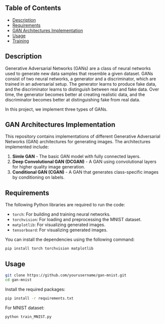 
## Table of Contents

- [Description](#Description)
- [Requirements](#requirements)
- [GAN Architectures Implementation](#GANArchitecturesImplementation)
- [Usage](#usage)
- [Training](#training)

## Description

Generative Adversarial Networks (GANs) are a class of neural networks used to generate new data samples that resemble a given dataset. GANs consist of two neural networks, a generator and a discriminator, which are trained in an adversarial setup. The generator learns to produce fake data, and the discriminator learns to distinguish between real and fake data. Over time, the generator becomes better at creating realistic data, and the discriminator becomes better at distinguishing fake from real data.

In this project, we implement three types of GANs.

## GAN Architectures Implementation

This repository contains implementations of different Generative Adversarial Networks (GAN) architectures for generating images. The architectures implemented include:

1. **Simle GAN** - The basic GAN model with fully connected layers.
2. **Deep Convolutional GAN (DCGAN)** - A GAN using convolutional layers for higher quality image generation.
3. **Conditional GAN (CGAN)** - A GAN that generates class-specific images by conditioning on labels.


## Requirements

The following Python libraries are required to run the code:

- `torch`: For building and training neural networks.
- `torchvision`: For loading and preprocessing the MNIST dataset.
- `matplotlib`: For visualizing generated images.
- `tensorboard`: For visualizing generated images.

You can install the dependencies using the following command:

```bash
pip install torch torchvision matplotlib
```

## Usage

```bash
git clone https://github.com/yourusername/gan-mnist.git
cd gan-mnist
```

Install the required packages:

```bash
pip install -r requirements.txt
```

For MNIST dataset:
```bash
python train_MNIST.py
```
